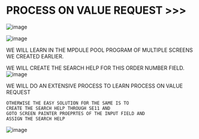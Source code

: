 # PROCESS ON VALUE REQUEST  >>>

![image](https://github.com/bhuvabhavik/Module-Pool-Programming/assets/49744703/ab339817-b97f-43dc-95ea-cef6a85c3ad1)

![image](https://github.com/bhuvabhavik/Module-Pool-Programming/assets/49744703/750c489a-7c35-42c3-9fb3-532ecd07cba6)

WE WILL LEARN IN THE MPDULE POOL PROGRAM OF MULTIPLE SCREENS WE CREATED EARLIER.

WE WILL CREATE THE SEARCH HELP FOR THIS ORDER  NUMBER FIELD.
![image](https://github.com/bhuvabhavik/Module-Pool-Programming/assets/49744703/a4b10de5-74f0-45db-8e86-c7df4c16c72d)

WE WILL DO AN EXTENSIVE PROCESS TO LEARN PROCESS ON VALUE REQUEST
```
OTHERWISE THE EASY SOLUTION FOR THE SAME IS TO
CREATE THE SEARCH HELP THROUGH SE11 AND
GOTO SCREEN PAINTER PROEPRTES OF THE INPUT FIELD AND
ASSIGN THE SEARCH HELP

```
![image](https://github.com/bhuvabhavik/Module-Pool-Programming/assets/49744703/ae518fc2-ae19-4466-bd24-82fd4f778b9c)










































